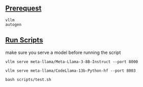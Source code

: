 
## [Prerequest](#)
```angular2html
vllm
autogen
```

## [Run Scripts](#)
make sure you serve a model before running the script
```angular2html
vllm serve meta-llama/Meta-Llama-3-8B-Instruct --port 8000
```
```angular2html
vllm serve meta-llama/CodeLlama-13b-Python-hf --port 8003
```
```angular2html
bash scripts/test.sh
```

